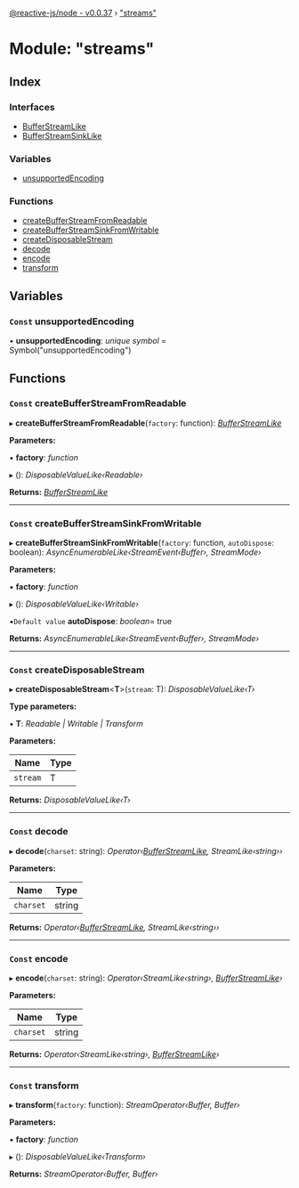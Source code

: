 [@reactive-js/node - v0.0.37](../README.md) › ["streams"](_streams_.md)

# Module: "streams"

## Index

### Interfaces

* [BufferStreamLike](../interfaces/_streams_.bufferstreamlike.md)
* [BufferStreamSinkLike](../interfaces/_streams_.bufferstreamsinklike.md)

### Variables

* [unsupportedEncoding](_streams_.md#const-unsupportedencoding)

### Functions

* [createBufferStreamFromReadable](_streams_.md#const-createbufferstreamfromreadable)
* [createBufferStreamSinkFromWritable](_streams_.md#const-createbufferstreamsinkfromwritable)
* [createDisposableStream](_streams_.md#const-createdisposablestream)
* [decode](_streams_.md#const-decode)
* [encode](_streams_.md#const-encode)
* [transform](_streams_.md#const-transform)

## Variables

### `Const` unsupportedEncoding

• **unsupportedEncoding**: *unique symbol* = Symbol("unsupportedEncoding")

## Functions

### `Const` createBufferStreamFromReadable

▸ **createBufferStreamFromReadable**(`factory`: function): *[BufferStreamLike](../interfaces/_streams_.bufferstreamlike.md)*

**Parameters:**

▪ **factory**: *function*

▸ (): *DisposableValueLike‹Readable›*

**Returns:** *[BufferStreamLike](../interfaces/_streams_.bufferstreamlike.md)*

___

### `Const` createBufferStreamSinkFromWritable

▸ **createBufferStreamSinkFromWritable**(`factory`: function, `autoDispose`: boolean): *AsyncEnumerableLike‹StreamEvent‹Buffer›, StreamMode›*

**Parameters:**

▪ **factory**: *function*

▸ (): *DisposableValueLike‹Writable›*

▪`Default value`  **autoDispose**: *boolean*= true

**Returns:** *AsyncEnumerableLike‹StreamEvent‹Buffer›, StreamMode›*

___

### `Const` createDisposableStream

▸ **createDisposableStream**<**T**>(`stream`: T): *DisposableValueLike‹T›*

**Type parameters:**

▪ **T**: *Readable | Writable | Transform*

**Parameters:**

Name | Type |
------ | ------ |
`stream` | T |

**Returns:** *DisposableValueLike‹T›*

___

### `Const` decode

▸ **decode**(`charset`: string): *Operator‹[BufferStreamLike](../interfaces/_streams_.bufferstreamlike.md), StreamLike‹string››*

**Parameters:**

Name | Type |
------ | ------ |
`charset` | string |

**Returns:** *Operator‹[BufferStreamLike](../interfaces/_streams_.bufferstreamlike.md), StreamLike‹string››*

___

### `Const` encode

▸ **encode**(`charset`: string): *Operator‹StreamLike‹string›, [BufferStreamLike](../interfaces/_streams_.bufferstreamlike.md)›*

**Parameters:**

Name | Type |
------ | ------ |
`charset` | string |

**Returns:** *Operator‹StreamLike‹string›, [BufferStreamLike](../interfaces/_streams_.bufferstreamlike.md)›*

___

### `Const` transform

▸ **transform**(`factory`: function): *StreamOperator‹Buffer, Buffer›*

**Parameters:**

▪ **factory**: *function*

▸ (): *DisposableValueLike‹Transform›*

**Returns:** *StreamOperator‹Buffer, Buffer›*
